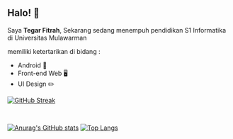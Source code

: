 ## Halo! 👋

Saya **Tegar Fitrah**,
Sekarang sedang menempuh pendidikan S1 Informatika di Universitas Mulawarman

memiliki ketertarikan di bidang :
- Android 📱
- Front-end Web 🖥️
- UI Design ✏️

[![GitHub Streak](https://streak-stats.demolab.com?user=tegarfn&theme=dark&hide_border=true&locale=id&mode=weekly)](https://git.io/streak-stats)

<br>

[![Anurag's GitHub stats](https://github-readme-stats.vercel.app/api?username=tegarfn)](https://github.com/tegarfn/github-readme-stats)
[![Top Langs](https://github-readme-stats.vercel.app/api/top-langs/?username=tegarfn&layout=compact)](https://github.com/tegarfn/github-readme-stats)
